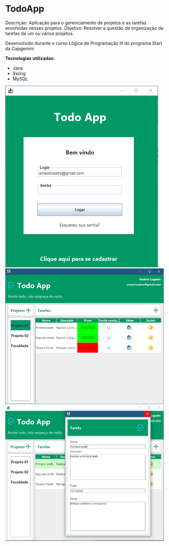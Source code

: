 # TodoApp

 Descrição: Aplicação para o gerenciamento de projetos e as tarefas envolvidas nesses projetos.
Objetivo: Resolver a questão de organização de tarefas de um ou vários projetos.

Desenvolvido durante o curso Lógica de Programação III do programa Start da Capgemini

**Tecnologias utilizadas:**
 - Java
 - Swing
 - MySQL

![Screenshot](screenshot1.png)
![Screenshot](screenshot.png)
![Screenshot](screenshot2.png)

